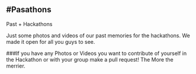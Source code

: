 #Pasathons
--
Past + Hackathons

Just some photos and videos of our past memories for the hackathons.
We made it open for all you guys to see. 


###If you have any Photos or Videos you want to contribute of yourself in the Hackathon or with your group make a pull request!
The More the merrier.
